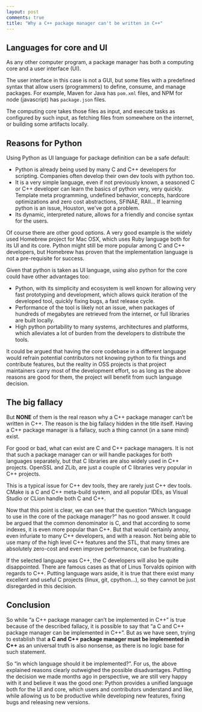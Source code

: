 ```yaml
---
layout: post
comments: true
title: "Why a C++ package manager can't be written in C++"
---
```


Languages for core and UI
--------------------------
As any other computer program, a package manager has both a computing core and a user interface (UI).

The user interface in this case is not a GUI, but some files with a predefined syntax that allow users (programmers) to define, consume, and manage packages. For example, Maven for Java has ``pom.xml`` files, and NPM for node (javascript) has ``package.json`` files.

The computing core takes those files as input, and execute tasks as configured by such input, as fetching files from somewhere on the internet, or building some artifacts locally.


Reasons for Python
-------------------

Using Python as UI language for package definition can be a safe default:

- Python is already being used by many C and C++ developers for scripting. Companies often develop their own dev tools with python too.
- It is a very simple language, even if not previously known, a seasoned C or C++ developer can learn the basics of python very, very quickly. Template meta programming, undefined behavior, concepts, hardcore optimizations and zero cost abstractions, SFINAE, RAII... If learning python is an issue, Houston, we've got a problem.
- Its dynamic, interpreted nature, allows for a friendly and concise syntax for the users.

Of course there are other good options. A very good example is the widely used Homebrew project for Mac OSX, which uses Ruby language both for its UI and its core. Python might still be more popular among C and C++ developers, but Homebrew has proven that the implementation language is not a pre-requisite for success.

Given that python is taken as UI language, using also python for the core could have other advantages too:

- Python, with its simplicity and ecosystem is well known for allowing very fast prototyping and development, which allows quick iteration of the developed tool, quickly fixing bugs, a fast release cycle. 
- Performance of the tool is likely not an issue, when packages of hundreds of megabytes are retrieved from the internet, or full libraries are built locally.
- High python portability to many systems, architectures and platforms, which alleviates a lot of burden from the developers to distribute the tools.

It could be argued that having the core codebase in a different language would refrain potential contributors not knowing python to fix things and contribute features, but the reality in OSS projects is that project maintainers carry most of the development effort, so as long as the above reasons are good for them, the project will benefit from such language decision.


The big fallacy
-------------------

But **NONE** of them is the real reason why a C++ package manager can’t be written in C++. The reason is the big fallacy hidden in the title itself. Having a C++ package manager is a fallacy, such a thing cannot (in a sane mind) exist. 

For good or bad, what can exist are C and C++ package managers. It is not that such a package manager can or will handle packages for both languages separately, but that C libraries are also widely used in C++ projects. OpenSSL and ZLib, are just a couple of C libraries very popular in C++ projects.

This is a typical issue for C++ dev tools, they are rarely just C++ dev tools. CMake is a C and C++ meta-build system, and all popular IDEs, as Visual Studio or CLion handle both C and C++.

Now that this point is clear, we can see that the question “Which language to use in the core of the package manager?” has no good answer. It could be argued that the common denominator is C, and that according to some indexes, it is even more popular than C++. But that would certainly annoy, even infuriate to many C++ developers, and with a reason. Not being able to use many of the high level C++ features and the STL, that many times are absolutely zero-cost and even improve performance, can be frustrating. 

If the selected language was C++, the C developers will also be quite disappointed. There are famous cases as that of Linus Torvalds opinion with regards to C++. Putting language wars aside, it is true that there exist many excellent and useful C projects (linux, git, cpython…), so they cannot be just disregarded in this decision.


Conclusion
-------------------

So while “a C++ package manager can’t be implemented in C++” is true because of the described fallacy, it is possible to say that “a C and C++ package manager can be implemented in C++”. But as we have seen, trying to establish that **a C and C++ package manager must be implemented in C++** as an universal truth is also nonsense, as there is no logic base for such statement. 

So “in which language should it be implemented?”. For us, the above explained reasons clearly outweighed the possible disadvantages. Putting the decision we made months ago in perspective, we are still very happy with it and believe it was the good one: Python provides a unified language both for the UI and core, which users and contributors understand and like, while allowing us to be productive while developing new features, fixing bugs and releasing new versions. 


